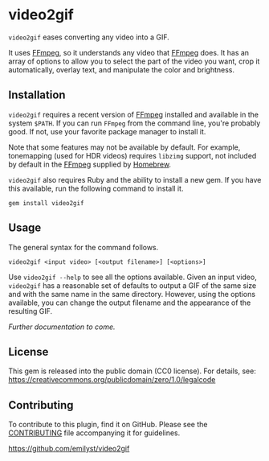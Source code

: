 video2gif
=========

`video2gif` eases converting any video into a GIF.

It uses [FFmpeg], so it understands any video that [FFmpeg] does. It has
an array of options to allow you to select the part of the video you
want, crop it automatically, overlay text, and manipulate the color and
brightness.


Installation
------------

`video2gif` requires a recent version of [FFmpeg] installed and
available in the system `$PATH`. If you can run `FFmpeg` from the
command line, you're probably good. If not, use your favorite package
manager to install it.

Note that some features may not be available by default. For example,
tonemapping (used for HDR videos) requires `libzimg` support, not
included by default in the [FFmpeg] supplied by [Homebrew].

`video2gif` also requires Ruby and the ability to install a new gem. If
you have this available, run the following command to install it.

    gem install video2gif


Usage
-----

The general syntax for the command follows.

    video2gif <input video> [<output filename>] [<options>]

Use `video2gif --help` to see all the options available. Given an input
video, `video2gif` has a reasonable set of defaults to output a GIF of
the same size and with the same name in the same directory. However,
using the options available, you can change the output filename and the
appearance of the resulting GIF.

_Further documentation to come._


License
-------

This gem is released into the public domain (CC0 license). For details,
see: https://creativecommons.org/publicdomain/zero/1.0/legalcode


Contributing
------------

To contribute to this plugin, find it on GitHub. Please see the
[CONTRIBUTING](CONTRIBUTING.markdown) file accompanying it for
guidelines.

https://github.com/emilyst/video2gif


[FFmpeg]: https://ffmpeg.org
[Homebrew]: https://brew.sh
